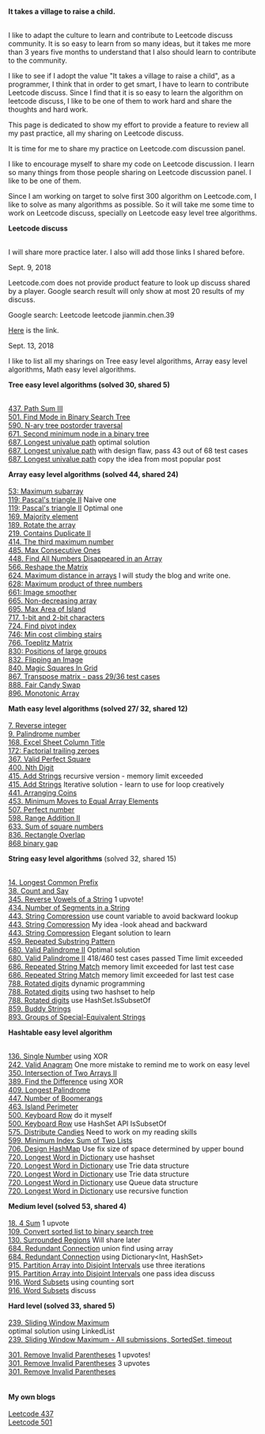 **It takes a village to raise a child.**<br><br>

I like to adapt the culture to learn and contribute to Leetcode discuss community. It is so easy to learn from so many ideas, but it takes me more than 3 years five months to understand that I also should learn to contribute to the community. 

I like to see if I adopt the value "It takes a village to raise a child", as a programmer, I think that in order to get smart, I have to learn to contribute Leetcode discuss. Since I find that it is so easy to learn the algorithm on leetcode discuss, I like to be one of them to work hard and share the thoughts and hard work.

This page is dedicated to show my effort to provide a feature to review all my past practice, all my sharing on Leetcode discuss. 

It is time for me to share my practice on Leetcode.com discussion panel.

I like to encourage myself to share my code on Leetcode discussion. I learn so many things from those people sharing on Leetcode discussion panel. I like to be one of them. 

Since I am working on target to solve first 300 algorithm on Leetcode.com, I like to solve as many algorithms as possible. So it will take me some time to work on Leetcode discuss, specially on Leetcode easy level tree algorithms.

**Leetcode discuss**<br><br>

I will share more practice later. I also will add those links I shared before. 

Sept. 9, 2018

Leetcode.com does not provide product feature to look up discuss shared by a player. Google search result will only show at most 20 results of my discuss. 

Google search: Leetcode leetcode jianmin.chen.39

[Here](https://www.google.ca/search?q=leetcode+jianmin.chen.39&rlz=1C1GCEA_enCA759CA759&oq=leetcode+jianmin.chen.39&aqs=chrome..69i57.3359j0j7&sourceid=chrome&ie=UTF-8) is the link.

Sept. 13, 2018

I like to list all my sharings on Tree easy level algorithms, Array easy level algorithms, Math easy level algorithms. 


**Tree easy level algorithms (solved 30, shared 5)**<br><br>


[437. Path Sum III](https://leetcode.com/problems/path-sum-iii/discuss/158397/C-solution-with-time-complexity-O(N)-N-is-total-nodes-of-tree)<br>
[501. Find Mode in Binary Search Tree](https://leetcode.com/problems/find-mode-in-binary-search-tree/discuss/158400/C-solution-Design-should-be-simplified)<br>
[590. N-ary tree postorder traversal](https://leetcode.com/problems/n-ary-tree-postorder-traversal/discuss/170046/C-readable-code)<br>
[671. Second minimum node in a binary tree](https://leetcode.com/problems/second-minimum-node-in-a-binary-tree/discuss/164878/C-The-solution-is-working-find-but-it-can-be-simplified-using-given-constraint)<br>
[687. Longest univalue path](https://leetcode.com/problems/longest-univalue-path/discuss/165680/C-longest-path-cross-root) optimal solution<br>
[687. Longest univalue path](https://leetcode.com/problems/longest-univalue-path/discuss/158926/C-solution-with-design-flaws-passing-only-43-out-of-68-test-cases) with design flaw, pass 43 out of 68 test cases<br>
[687. Longest univalue path](https://leetcode.com/problems/longest-univalue-path/discuss/158923/C-solution-using-recursive-function) copy the idea from most popular post<br>

**Array easy level algorithms (solved 44, shared 24)**<br><br>
[53: Maximum subarray](https://leetcode.com/problems/maximum-subarray/discuss/164272/Csharp-code-using-dynamic-programming)<br>
[119: Pascal's triangle II](https://leetcode.com/problems/pascals-triangle-ii/discuss/162250/My-naive-approach-is-time-consuming-but-the-code-is-still-readable) Naive one<br>
[119: Pascal's triangle II](https://leetcode.com/problems/pascals-triangle-ii/discuss/162252/Optimal-solution-and-less-than-10-lines-of-code-copying-idea-from-most-popular-discuss) Optimal one<br>
[169. Majority element](https://leetcode.com/problems/majority-element/discuss/165243/C-O(N)-time-complexity-and-space-complexity-O(1))<br>
[189. Rotate the array](https://leetcode.com/problems/rotate-array/discuss/170049/C-readable-code-and-still-work-hard-on-easy-level-array-algorithms)<br>
[219. Contains Duplicate II](https://leetcode.com/problems/contains-duplicate-ii/discuss/170050/C-rookie-to-share-my-practice)<br>
[414. The third maximum number](https://leetcode.com/problems/third-maximum-number/discuss/160464/C-solution-using-SortedSet)<br>
[485. Max Consecutive Ones](https://leetcode.com/problems/max-consecutive-ones/discuss/166306/C-iterate-the-array-and-then-determine-the-range-of-consecutive-ones)<br>
[448. Find All Numbers Disappeared in an Array](https://leetcode.com/problems/find-all-numbers-disappeared-in-an-array/discuss/165249/C-swap-two-elements-in-the-array-O(N)-time-complexity)<br>
[566. Reshape the Matrix](https://leetcode.com/problems/reshape-the-matrix/discuss/166556/C-readable-code)<br>
[624. Maximum distance in arrays](http://www.cnblogs.com/grandyang/p/7073343.html) I will study the blog and write one.<br>
[628: Maximum product of three numbers](https://leetcode.com/problems/maximum-product-of-three-numbers/discuss/170051/C-newbie-to-share-my-practice)<br>
[661: Image smoother](https://leetcode.com/problems/image-smoother/discuss/170054/C-a-newbie-to-share-the-practice)<br>
[665. Non-decreasing array](https://leetcode.com/problems/non-decreasing-array/discuss/170055/C-I-missed-one-user-case-but-I-learned-to-fix-it)<br>
[695. Max Area of Island](https://leetcode.com/problems/max-area-of-island/discuss/166300/C-Depth-first-search-using-recursive-function)<br>
[717. 1-bit and 2-bit characters](https://leetcode.com/problems/1-bit-and-2-bit-characters/discuss/165241/C-dynamic-programming-solution-five-submissions-and-finally-pass-online-judge)<br>
[724. Find pivot index](https://leetcode.com/problems/find-pivot-index/discuss/164880/C-my-readable-code)<br>
[746: Min cost climbing stairs](https://leetcode.com/problems/min-cost-climbing-stairs/discuss/165234/C-dynamic-programming-solution)<br>
[766. Toeplitz Matrix](https://leetcode.com/problems/toeplitz-matrix/discuss/166675/C-it-is-a-good-exercise-even-though-the-solution-is-so-complicated)<br>
[830: Positions of large groups](https://leetcode.com/problems/positions-of-large-groups/discuss/162258/C-practice-and-the-order-of-positions-is-based-on-the-order-in-original-string)<br>
[832. Flipping an Image](https://leetcode.com/problems/flipping-an-image/discuss/166521/C-readable-code)<br>
[840. Magic Squares In Grid](https://leetcode.com/problems/magic-squares-in-grid/discuss/166991/C-readable-code-maybe-need-to-simplify-the-code)<br>
[867. Transpose matrix - pass 29/36 test cases]()<br>
[888. Fair Candy Swap](https://leetcode.com/problems/fair-candy-swap/discuss/166309/C-readable-code)<br>
[896. Monotonic Array](https://leetcode.com/problems/monotonic-array/discuss/166310/C-readable-code)<br>



**Math easy level algorithms (solved 27/ 32, shared 12)**<br><br>
[7. Reverse integer](https://leetcode.com/problems/reverse-integer/discuss/168151/C-Readable-code)<br>
[9. Palindrome number](https://leetcode.com/problems/palindrome-number/discuss/169781/C-readable-code)<br> 
[168. Excel Sheet Column Title](https://leetcode.com/problems/excel-sheet-column-title/discuss/169793/C-readable-code)<br>
[172: Factorial trailing zeroes](https://leetcode.com/problems/factorial-trailing-zeroes/discuss/169776/C-learn-from-failed-test-cases-three-times-until-success)<br> 
[367. Valid Perfect Square](https://leetcode.com/problems/valid-perfect-square/discuss/169789/C-binary-search-algorithm)<br> 
[400. Nth Digit](https://leetcode.com/problems/nth-digit/discuss/168055/C-code-written-after-6th-failed-submissions-copying-the-idea-from-the-discuss)<br>
[415. Add Strings](https://leetcode.com/problems/add-strings/discuss/170832/C-my-first-practice-has-stack-overflow-issue) recursive version - memory limit exceeded<br>
[415. Add Strings](https://leetcode.com/problems/add-strings/discuss/170839/C-iterative-solution-using-a-for-loop) Iterative solution - learn to use for loop creatively<br>
[441. Arranging Coins](https://leetcode.com/problems/arranging-coins/discuss/169368/C-binary-search-algorithm)<br>
[453. Minimum Moves to Equal Array Elements](https://leetcode.com/problems/minimum-moves-to-equal-array-elements/discuss/171932/C-I-found-the-algorithm-was-very-challenge-at-first)<br>
[507. Perfect number](https://leetcode.com/problems/perfect-number/discuss/168146/C-learn-to-write-one)<br>
[598. Range Addition II](https://leetcode.com/problems/range-addition-ii/discuss/171236/C-it-took-me-two-submissions)<br>
[633. Sum of square numbers](https://leetcode.com/problems/sum-of-square-numbers/discuss/168097/C-my-favorite-algorithm)<br>
[836. Rectangle Overlap](https://leetcode.com/problems/rectangle-overlap/discuss/171116/C-similar-to-interval-overlap-algorithm)<br>
[868 binary gap](https://leetcode.com/problems/binary-gap/discuss/171946/C-my-readable-code-using-bit-manipulation-practice)<br>

**String easy level algorithms** (solved 32, shared 15) <br><br>

[14. Longest Common Prefix](https://leetcode.com/problems/longest-common-prefix/discuss/172755/C-readable-code)<br>
[38. Count and Say](https://leetcode.com/problems/count-and-say/discuss/172733/C-readable-code)<br>
[345. Reverse Vowels of a String](https://leetcode.com/problems/reverse-vowels-of-a-string/discuss/172723/C-my-most-favorite-algorithm)  1 upvote!<br>
[434. Number of Segments in a String](https://leetcode.com/problems/number-of-segments-in-a-string/discuss/172735/C-quick-and-simple-solution)<br>
[443. String Compression](https://leetcode.com/problems/string-compression/discuss/172745/C-use-count-variable-to-avoid-looking-backward-in-the-iteration-of-the-array) use count variable to avoid backward lookup<br>
[443. String Compression](https://leetcode.com/problems/string-compression/discuss/172740/C-look-backward-and-look-forward-in-one-iteration-buggy-code) My idea -look ahead and backward<br>
[443. String Compression](https://leetcode.com/problems/string-compression/discuss/172737/C-I-learn-how-to-write-an-elegant-solution-through-most-popular-post) Elegant solution to learn<br>
[459. Repeated Substring Pattern](https://leetcode.com/problems/repeated-substring-pattern/discuss/172729/C-readable-code-with-some-pruning-ideas)<br>
[680. Valid Palindrome II](https://leetcode.com/problems/valid-palindrome-ii/discuss/172748/C-it-took-me-one-hour-and-then-I-came-out-the-optimal-solution) Optimal solution<br>
[680. Valid Palindrome II](https://leetcode.com/problems/valid-palindrome-ii/discuss/172751/C-418-460-test-cases-passed.) 418/460 test cases passed Time limit exceeded<br>
[686. Repeated String Match](https://leetcode.com/problems/repeated-string-match/discuss/172718/C-memory-limit-exceeded-for-last-test-case) memory limit exceeded for last test case <br>
[686. Repeated String Match](https://leetcode.com/problems/repeated-string-match/discuss/172721/C-last-test-case-memory-limit-exceeded) memory limit exceeded for last test case<br>
[788. Rotated digits](https://leetcode.com/problems/rotated-digits/discuss/173810/C-dynamic-programming-solution) dynamic programming<br>
[788. Rotated digits](https://leetcode.com/problems/rotated-digits/discuss/173236/C-using-two-hashset-to-help-lookup) using two hashset to help<br>
[788. Rotated digits](https://leetcode.com/problems/rotated-digits/discuss/173248/C-write-an-elegant-solution-using-HashSet.IsSubsetOf-API) use HashSet.IsSubsetOf<br>
[859. Buddy Strings](https://leetcode.com/problems/buddy-strings/discuss/172716/C-readable-code)<br>
[893. Groups of Special-Equivalent Strings](https://leetcode.com/problems/groups-of-special-equivalent-strings/discuss/173803/C-using-counting-sort-since-string-contains-English-letters)<br>

**Hashtable easy level algorithm**<br><br>

[136. Single Number](https://leetcode.com/problems/single-number/discuss/177089/C-using-XOR) using XOR<br>
[242. Valid Anagram](https://leetcode.com/problems/valid-anagram/discuss/177092/C-one-more-mistake-to-remind-me-to-work-on-easy-level-algorithm) One more mistake to remind me to work on easy level<br>
[350. Intersection of Two Arrays II](https://leetcode.com/problems/intersection-of-two-arrays-ii/discuss/177105/C-two-index-techniques)<br>
[389. Find the Difference](https://leetcode.com/problems/find-the-difference/discuss/177091/C-using-XOR) using XOR<br>
[409. Longest Palindrome](https://leetcode.com/problems/longest-palindrome/discuss/177096/C-readable-code) <br>
[447. Number of Boomerangs](https://leetcode.com/problems/number-of-boomerangs/discuss/177094/C-I-copied-the-idea-and-will-figure-out-the-reasoning-later)<br>
[463. Island Perimeter](https://leetcode.com/problems/island-perimeter/discuss/177083/C-check-each-element-with-value-1-four-neighbors) <br>
[500. Keyboard Row](https://leetcode.com/problems/keyboard-row/discuss/177079/C-My-first-success-submission-and-I-learned-one-user-case) do it myself<br>
[500. Keyboard Row](https://leetcode.com/problems/keyboard-row/discuss/177078/C-Learn-to-write-using-hashSet-API-IsSubsetOf) use HashSet API IsSubsetOf<br>
[575. Distribute Candies](https://leetcode.com/problems/distribute-candies/discuss/177087/C-I-need-to-work-on-my-reading-skills) Need to work on my reading skills<br>
[599. Minimum Index Sum of Two Lists](https://leetcode.com/problems/minimum-index-sum-of-two-lists/discuss/177101/C-easy-level-algorithm-I-succeeded-second-submission)<br>
[706. Design HashMap](https://leetcode.com/problems/design-hashmap/discuss/177103/C-HashMap-I-think-O(1)-time-complexity-for-Get(int-key)-is-important-feature) Use fix size of space determined by upper bound<br>
[720. Longest Word in Dictionary](https://leetcode.com/problems/longest-word-in-dictionary/discuss/175220/C-quick-and-easy-to-write-solution-using-HashSet) use hashset<br>
[720. Longest Word in Dictionary](https://leetcode.com/problems/longest-word-in-dictionary/discuss/175226/C-solution-using-Trie) use Trie data structure<br>
[720. Longest Word in Dictionary](https://leetcode.com/problems/longest-word-in-dictionary/discuss/175231/C-solution-using-Trie) use Trie data structure<br>
[720. Longest Word in Dictionary](https://leetcode.com/problems/longest-word-in-dictionary/discuss/175780/C-use-a-queue-to-solve-the-problem) use Queue data structure<br>
[720. Longest Word in Dictionary](https://leetcode.com/problems/longest-word-in-dictionary/discuss/175781/C-use-recursive-function) use recursive function<br>


**Medium level (solved 53, shared 4)**<br><br>
[18. 4 Sum](https://leetcode.com/problems/4sum/discuss/128024/Time-complexity-O(N2)-space-complexity-O(N2)-use-visited-elements-in-the-array-to-build-hashmap) 1 upvote<br>
[109. Convert sorted list to binary search tree](https://leetcode.com/problems/convert-sorted-list-to-binary-search-tree/discuss/169375/C-bottom-up-approach-by-iterating-the-linked-list-node-one-by-one)<br>
[130. Surrounded Regions](https://gist.github.com/jianminchen/ff3384e4f572095416130702bb1e25e0) Will share later<br>
[684. Redundant Connection](https://leetcode.com/problems/redundant-connection/discuss/158908/C-solution-using-union-find-algorithm-implemented-using-array) union find using array<br>
[684. Redundant Connection](https://leetcode.com/problems/redundant-connection/discuss/158915/C-solution-using-disjoint-set-algorithm-to-solve-using-DictionarylessInt-HashSetlessintgreatergreater) using Dictionary<Int, HashSet<int>><br>
[915. Partition Array into Disjoint Intervals](https://leetcode.com/problems/partition-array-into-disjoint-intervals/discuss/175949/C-two-iterations-of-the-array-O(N)-solution) use three iterations<br>
[915. Partition Array into Disjoint Intervals](http://www.leetcode.com/problems/partition-array-into-disjoint-intervals/discuss/175945/Java-one-pass-7-lines/181376) one pass idea discuss<br>
[916. Word Subsets](https://leetcode.com/problems/word-subsets/discuss/175937/C-using-counting-sort) using counting sort<br>
[916. Word Subsets](http://www.leetcode.com/problems/word-subsets/discuss/175854/C++JavaPython-Straight-Forward/181357) discuss<br>  
  

**Hard level (solved 33, shared 5)**<br><br>
[239. Sliding Window Maximum](https://leetcode.com/problems/sliding-window-maximum/discuss/170002/C-optimal-solution-using-dequeue)<br>
optimal solution using LinkedList<br>
[239. Sliding Window Maximum - All submissions, SortedSet, timeout](https://github.com/jianminchen/Leetcode_Julia/tree/master/By%20Algorithms/Leetcode%20239%20Sliding%20window%20maximum)<br>

[301. Remove Invalid Parentheses](https://leetcode.com/problems/remove-invalid-parentheses/discuss/75027/Easy-Short-Concise-and-Fast-Java-DFS-3-ms-solution/78052) 1 upvotes!<br>
[301. Remove Invalid Parentheses](https://leetcode.com/problems/remove-invalid-parentheses/discuss/75034/Easiest-9ms-Java-Solution/78192) 3 upvotes<br>
[301. Remove Invalid Parentheses](https://leetcode.com/problems/remove-invalid-parentheses/discuss/158584/Story-first-code-follows)<br>
<br><br>
**My own blogs**<br><br>
[Leetcode 437](http://juliachencoding.blogspot.com/2018/08/leetcode-437-path-sum-iii.html)<br>
[Leetcode 501](http://juliachencoding.blogspot.com/2018/08/leetcode-501-find-mode-in-binary-search.html)<br>


